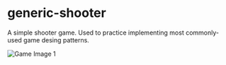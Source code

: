 # generic-shooter
A simple shooter game. Used to practice implementing most commonly-used game desing patterns.

![](https://storage.googleapis.com/santi-documents/game.jpg "Game Image 1")
